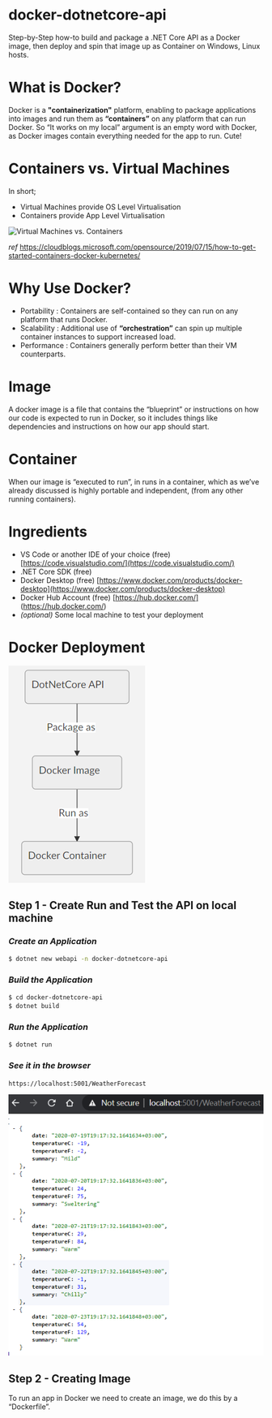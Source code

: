 # **docker-dotnetcore-api**
Step-by-Step how-to build and package a .NET Core API as a Docker image, then deploy and spin that image up as Container on Windows, Linux hosts.

# **What is Docker?**
Docker is a **"containerization"** platform, enabling to package applications into images and run them as **“containers”** on any platform that can run Docker. So “It works on my local” argument is an empty word with Docker, as Docker images contain everything needed for the app to run. Cute!

# Containers vs. Virtual Machines
In short;
- Virtual Machines provide OS Level Virtualisation
- Containers provide App Level Virtualisation

![Virtual Machines vs. Containers](https://cloudblogs.microsoft.com/uploads/prod/sites/37/2019/07/Demystifying-containers_image1.png)

*ref* https://cloudblogs.microsoft.com/opensource/2019/07/15/how-to-get-started-containers-docker-kubernetes/

# Why Use Docker?
- Portability : Containers are self-contained so they can run on any platform that runs Docker.
- Scalability : Additional use of **“orchestration”** can spin up multiple container instances to support increased load.
- Performance : Containers generally perform better than their VM counterparts.

# Image
A docker image is a file that contains the “blueprint” or instructions on how our code is expected to run in Docker, so it includes things like dependencies and instructions on how our app should start.

# Container
When our image is “executed to run”, in runs in a container, which as we’ve already discussed is highly portable and independent, (from any other running containers).


# **Ingredients**
 - VS Code or another IDE of your choice (free) [https://code.visualstudio.com/](https://code.visualstudio.com/)
 - .NET Core SDK (free)
 - Docker Desktop (free) [https://www.docker.com/products/docker-desktop](https://www.docker.com/products/docker-desktop)
 - Docker Hub Account (free) [https://hub.docker.com/] (https://hub.docker.com/)
 - *(optional)* Some local machine to test your deployment

# **Docker Deployment**

![See it in the browser](img/deployment-flow.png)

## **Step 1 - Create Run and Test the API on local machine**
### *Create an Application*

```sh
$ dotnet new webapi -n docker-dotnetcore-api
```

### *Build the Application*

```sh
$ cd docker-dotnetcore-api
$ dotnet build
```

### *Run the Application*

```sh
$ dotnet run
```

### *See it in the browser*

```sh
https://localhost:5001/WeatherForecast
```

![See it in the browser](img/seeitinbrowser.png)

## **Step 2 - Creating Image**
To run an app in Docker we need to create an image, we do this by a “Dockerfile”.
